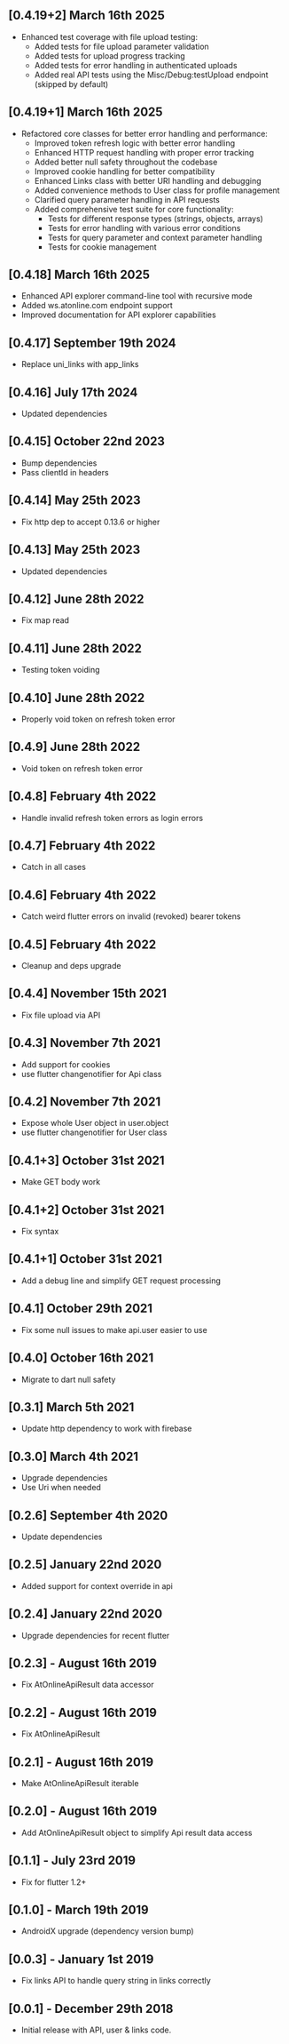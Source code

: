 ## [0.4.19+2] March 16th 2025

* Enhanced test coverage with file upload testing:
  * Added tests for file upload parameter validation
  * Added tests for upload progress tracking
  * Added tests for error handling in authenticated uploads
  * Added real API tests using the Misc/Debug:testUpload endpoint (skipped by default)

## [0.4.19+1] March 16th 2025

* Refactored core classes for better error handling and performance:
  * Improved token refresh logic with better error handling
  * Enhanced HTTP request handling with proper error tracking
  * Added better null safety throughout the codebase
  * Improved cookie handling for better compatibility
  * Enhanced Links class with better URI handling and debugging
  * Added convenience methods to User class for profile management
  * Clarified query parameter handling in API requests
  * Added comprehensive test suite for core functionality:
    * Tests for different response types (strings, objects, arrays)
    * Tests for error handling with various error conditions
    * Tests for query parameter and context parameter handling
    * Tests for cookie management

## [0.4.18] March 16th 2025

* Enhanced API explorer command-line tool with recursive mode
* Added ws.atonline.com endpoint support
* Improved documentation for API explorer capabilities

## [0.4.17] September 19th 2024

* Replace uni_links with app_links

## [0.4.16] July 17th 2024

* Updated dependencies

## [0.4.15] October 22nd 2023

* Bump dependencies
* Pass clientId in headers

## [0.4.14] May 25th 2023

* Fix http dep to accept 0.13.6 or higher

## [0.4.13] May 25th 2023

* Updated dependencies

## [0.4.12] June 28th 2022

* Fix map read

## [0.4.11] June 28th 2022

* Testing token voiding

## [0.4.10] June 28th 2022

* Properly void token on refresh token error

## [0.4.9] June 28th 2022

* Void token on refresh token error

## [0.4.8] February 4th 2022

* Handle invalid refresh token errors as login errors

## [0.4.7] February 4th 2022

* Catch in all cases

## [0.4.6] February 4th 2022

* Catch weird flutter errors on invalid (revoked) bearer tokens

## [0.4.5] February 4th 2022

* Cleanup and deps upgrade

## [0.4.4] November 15th 2021

* Fix file upload via API

## [0.4.3] November 7th 2021

* Add support for cookies
* use flutter changenotifier for Api class

## [0.4.2] November 7th 2021

* Expose whole User object in user.object
* use flutter changenotifier for User class

## [0.4.1+3] October 31st 2021

* Make GET body work

## [0.4.1+2] October 31st 2021

* Fix syntax

## [0.4.1+1] October 31st 2021

* Add a debug line and simplify GET request processing

## [0.4.1] October 29th 2021

* Fix some null issues to make api.user easier to use

## [0.4.0] October 16th 2021

* Migrate to dart null safety

## [0.3.1] March 5th 2021

* Update http dependency to work with firebase

## [0.3.0] March 4th 2021

* Upgrade dependencies
* Use Uri when needed

## [0.2.6] September 4th 2020

* Update dependencies

## [0.2.5] January 22nd 2020

* Added support for context override in api

## [0.2.4] January 22nd 2020

* Upgrade dependencies for recent flutter

## [0.2.3] - August 16th 2019

* Fix AtOnlineApiResult data accessor

## [0.2.2] - August 16th 2019

* Fix AtOnlineApiResult

## [0.2.1] - August 16th 2019

* Make AtOnlineApiResult iterable

## [0.2.0] - August 16th 2019

* Add AtOnlineApiResult object to simplify Api result data access

## [0.1.1] - July 23rd 2019

* Fix for flutter 1.2+

## [0.1.0] - March 19th 2019

* AndroidX upgrade (dependency version bump)

## [0.0.3] - January 1st 2019

* Fix links API to handle query string in links correctly

## [0.0.1] - December 29th 2018

* Initial release with API, user & links code.

